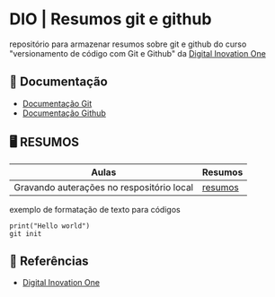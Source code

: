 
# DIO | Resumos git e github

repositório para armazenar resumos sobre git e github
do curso "versionamento de código com Git e Github" da [Digital Inovation One](https://www.dio.me)

## 📝 Documentação
- [Documentação Git](https://git-scm.com/doc)
- [Documentação Github](https://docs.github.com/pt)

## 🖥️ RESUMOS

| Aulas | Resumos |
|-------|---------|
|Gravando auterações no respositório local|[resumos]()

exemplo de formatação de texto para códigos
```
print("Hello world")
git init
```

## 🔎 Referências
- [Digital Inovation One](https://www.dio.me)
